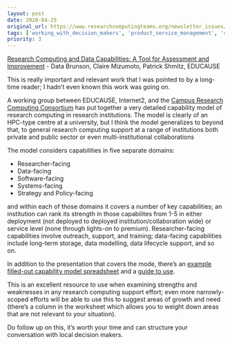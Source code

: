 ```yaml
---
layout: post
date: 2020-04-25
original_url: https://www.researchcomputingteams.org/newsletter_issues/0021
tags: ['working_with_decision_makers', 'product_service_management', 'strategy']
priority: 3
---
```


<!-- markdownlint-disable MD033 -->
<!-- markdownlint-disable MD041 -->
<!-- markdownlint-disable MD049 -->

[Research Computing and Data Capabilities: A Tool for Assessment and Improvement](https://library.educause.edu/resources/2020/4/research-computing-and-data-capabilities-a-tool-for-assessment-and-improvement) - Data Brunson, Claire Mizumoto, Patrick Shmitz, EDUCAUSE

This is really important and relevant work that I was pointed to by a long-time reader; I hadn’t even known this work was going on.

A working group between EDUCAUSE, Internet2, and the [Campus Research Computing Consortium](https://carcc.org/how-to-join/) has put together a very detailed capability model of research computing in research institutions.  The model is clearly of an HPC-type centre at a university, but I think the model generalizes to beyond that, to general research computing support at a range of institutions both private and public sector or even multi-institutional collaborations

The model considers capabilities in five separate domains:

- Researcher-facing
- Data-facing
- Software-facing
- Systems-facing
- Strategy and Policy-facing

and within each of those domains it covers a number of key capabilities; an institution can rank its strength in those capabilites from 1-5 in either deployment (not deployed to deployed institution/collaboration wide) or service level (none through lights-on to premium).  Researcher-facing capabilities involve outreach, support, and training; data-facing capabilities include long-term storage, data modelling, data lifecycle support, and so on.

In addition to the presentation that covers the mode, there’s an [example filled-out capability model spreadsheet](https://docs.google.com/spreadsheets/d/1RFgHBEVwkrOkZy7sJ7L2ICXhQs8wegR4lwb-gknK4UM/edit#gid=977752861) and a [guide to use](https://docs.google.com/document/d/15xiDXMta7AlEvE6IpW4mvadAiW2PPshmBi73AVHTm9g/view#heading=h.qdxvennl5pii).

This is an excellent resource to use when examining strengths and weaknesses in any research computing support effort; even more narrowly-scoped efforts will be able to use this to suggest areas of growth and need (there’s a column in the worksheet which allows you to weight down areas that are not relevant to your situation).

Do follow up on this, it’s worth your time and can structure your conversation with local decision makers.

